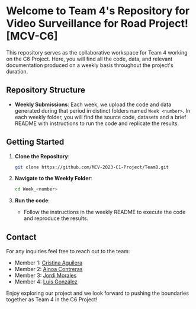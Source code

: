 # Welcome to Team 4's Repository for Video Surveillance for Road Project! [MCV-C6]

This repository serves as the collaborative workspace for Team 4 working on the C6 Project. Here, you will find all the code, data, and relevant documentation produced on a weekly basis throughout the project's duration.

## Repository Structure

- **Weekly Submissions**: Each week, we upload the code and data generated during that period in distinct folders named `Week <number>`. In each weekly folder, you will find the source code, datasets and a brief README with instructions to run the code and replicate the results.

## Getting Started

1. **Clone the Repository**: 
   ```bash
   git clone https://github.com/MCV-2023-C1-Project/Team8.git
   ```

2. **Navigate to the Weekly Folder**:
    ```bash
   cd Week_<number>
    ```

3. **Run the code**:
   - Follow the instructions in the weekly README to execute the code and reproduce the results.

## Contact

For any inquiries feel free to reach out to the team:

- Member 1: [Cristina Aguilera](Cristina.AguileraG@autonoma.cat)
- Member 2: [Ainoa Contreras](Ainoa.Contreras@autonoma.cat)
- Member 3: [Jordi Morales](Jordi.MoralesC@autonoma.cat)
- Member 4: [Luis González](Luis.GonzalezGu@autonoma.cat)

Enjoy exploring our project and we look forward to pushing the boundaries together as Team 4 in the C6 Project!